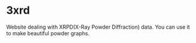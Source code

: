 3xrd
====

Website dealing with XRPD(X-Ray Powder Diffraction) data. You can use it to make beautiful powder graphs.
